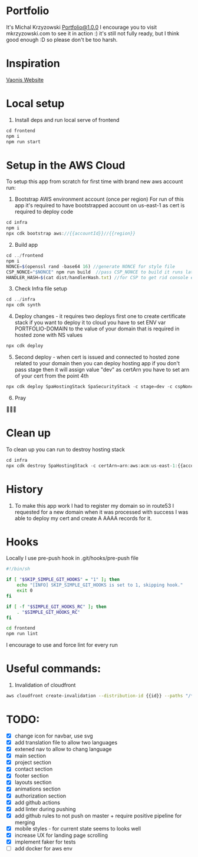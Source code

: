# Portfolio

It's Michal Krzyzowski Portfolio@1.0.0
I encourage you to visit mkrzyzowski.com to see it in action :) it's still not fully ready, but I think good enough :D so please don't be too harsh.

# Inspiration

[Vaonis Website](https://vaonis.com/)

# Local setup

1. Install deps and run local serve of frontend

```ts
cd frontend
npm i
npm run start
```

# Setup in the AWS Cloud

To setup this app from scratch for first time with brand new aws account run:

1. Bootstrap AWS environment account (once per region)
   For run of this app it's required to have bootstrapped account on us-east-1 as cert is required to deploy code

```ts
cd infra
npm i
npx cdk bootstrap aws://{{accountId}}//{{region}}
```

2. Build app

```ts
cd ../frontend
npm i
NONCE=$(openssl rand -base64 16) //generate NONCE for style file
CSP_NONCE="$NONCE" npm run build  //pass CSP_NONCE to build it runs later postbuild script that adds this nonce value
HANDLER_HASH=$(cat dist/handlerHash.txt) //for CSP to get rid console error
```

3. Check Infra file setup

```ts
cd ../infra
npx cdk synth
```

4. Deploy changes - it requires two deploys first one to create certificate stack
   if you want to deploy it to cloud you have to set ENV var PORTFOLIO-DOMAIN to the value of your domain that is required in hosted zone with NS values

```ts
npx cdk deploy
```

5. Second deploy - when cert is issued and connected to hosted zone related to your domain then you can deploy hosting app
   if you don't pass stage then it will assign value "dev"
   as certArn you have to set arn of your cert from the point 4th

```ts
npx cdk deploy SpaHostingStack SpaSecurityStack -c stage=dev -c cspNonce="$NONCE" -c handlerHash="$HANDLER_HASH" -c certArn=arn:aws:acm:us-east-1:{{accountId}}:certificate/xxxx  //if you want to deploy as pointed environment
```

6. Pray

🙏🙏🙏

# Clean up

To clean up you can run to destroy hosting stack

```ts
cd infra
npx cdk destroy SpaHostingStack -c certArn=arn:aws:acm:us-east-1:{{accountId}}:certificate/xxxx
```

# History

1. To make this app work I had to register my domain so in route53 I requested for a new domain when it was processed with success I was able to deploy my cert and create A AAAA records for it.

# Hooks

Locally I use pre-push hook in .git/hooks/pre-push file

```bash
#!/bin/sh

if [ "$SKIP_SIMPLE_GIT_HOOKS" = "1" ]; then
    echo "[INFO] SKIP_SIMPLE_GIT_HOOKS is set to 1, skipping hook."
    exit 0
fi

if [ -f "$SIMPLE_GIT_HOOKS_RC" ]; then
    . "$SIMPLE_GIT_HOOKS_RC"
fi

cd frontend
npm run lint
```

I encourage to use and force lint for every run

# Useful commands:

1. Invalidation of cloudfront

```bash
aws cloudfront create-invalidation --distribution-id {{id}} --paths "/*"
```

# TODO:

- [x] change icon for navbar, use svg
- [x] add translation file to allow two languages
- [x] extened nav to allow to chang language
- [x] main section
- [x] project section
- [x] contact section
- [x] footer section
- [x] layouts section
- [x] animations section
- [x] authorization section
- [x] add github actions
- [x] add linter during pushing
- [x] add github rules to not push on master + require positive pipeline for merging
- [x] mobile styles - for current state seems to looks well
- [x] increase UX for landing page scrolling
- [x] implement faker for tests
- [ ] add docker for aws env
